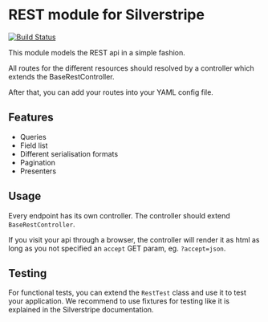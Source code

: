 REST module for Silverstripe 
============================

[![Build Status](https://travis-ci.org/notthatbad/silverstripe-rest-api.svg)](https://travis-ci.org/notthatbad/silverstripe-rest-api)

This module models the REST api in a simple fashion.

All routes for the different resources should resolved by a controller which extends the BaseRestController.

After that, you can add your routes into your YAML config file.

## Features

 * Queries
 * Field list
 * Different serialisation formats
 * Pagination
 * Presenters
 
## Usage

Every endpoint has its own controller. The controller should extend `BaseRestController`.

If you visit your api through a browser, the controller will render it as html as long as you not specified an `accept`
GET param, eg. `?accept=json`.


## Testing

For functional tests, you can extend the `RestTest` class and use it to test your application. We recommend to use 
fixtures for testing like it is explained in the Silverstripe documentation.
